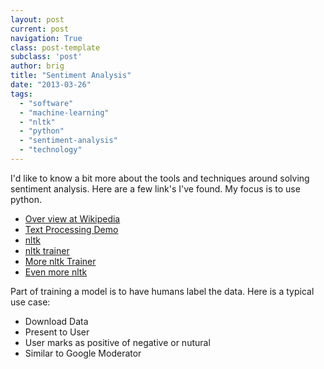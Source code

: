 ```yaml
---
layout: post
current: post
navigation: True
class: post-template
subclass: 'post'
author: brig
title: "Sentiment Analysis"
date: "2013-03-26"
tags:
  - "software"
  - "machine-learning"
  - "nltk"
  - "python"
  - "sentiment-analysis"
  - "technology"
---
```


I'd like to know a bit more about the tools and techniques around solving sentiment analysis. Here are a few link's I've found. My focus is to use python.

- [Over view at Wikipedia](http://en.wikipedia.org/wiki/Sentiment_analysis)
- [Text Processing Demo](http://text-processing.com/demo/sentiment/)
- [nltk](http://nltk.org/)
- [nltk trainer](https://github.com/japerk/nltk-trainer)
- [More nltk Trainer](http://nltk-trainer.readthedocs.org/en/latest/)
- [Even more nltk](https://bitbucket.org/japerk/nltk-trainer/src)

Part of training a model is to have humans label the data. Here is a typical use case:

- Download Data
- Present to User
- User marks as positive of negative or nutural
- Similar to Google Moderator

